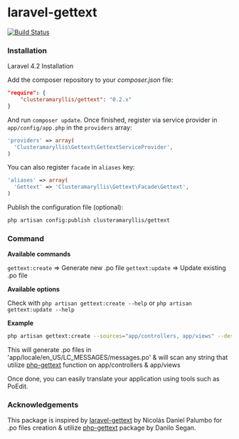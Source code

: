 # laravel-gettext

[![Build Status](https://travis-ci.org/clusteramaryllis/laravel-gettext.svg?branch=master)](https://travis-ci.org/clusteramaryllis/laravel-gettext)

### Installation

Laravel 4.2 Installation

Add the composer repository to your *composer.json* file:

```json
"require": {
    "clusteramaryllis/gettext": "0.2.x"
}
```

And run `composer update`. Once finished, register via service provider in `app/config/app.php` in the `providers` array:

```php
'providers' => array(
  'Clusteramaryllis\Gettext\GettextServiceProvider',
)
```

You can also register `facade` in `aliases` key:
```php
'aliases' => array(
  'Gettext' => 'Clusteramaryllis\Gettext\Facade\Gettext',
)
```

Publish the configuration file (optional):

```bash
php artisan config:publish clusteramaryllis/gettext
```

### Command

**Available commands**

`gettext:create` => Generate new .po file
`gettext:update` => Update existing .po file

**Available options**

Check with `php artisan gettext:create --help` or `php artisan gettext:update --help`

**Example**

```bash
php artisan gettext:create --sources="app/controllers, app/views" --destination="app/locale" --locale="en_US" 
```

This will generate .po files in 'app/locale/en_US/LC_MESSAGES/messages.po' & will scan any string that utilize [php-gettext](http://php.net/manual/en/ref.gettext.php) function on app/controllers & app/views

Once done, you can easily translate your application using tools such as PoEdit.

### Acknowledgements

This package is inspired by [laravel-gettext](https://github.com/xinax/laravel-gettext/) by Nicolás Daniel Palumbo for .po files creation & utilize [php-gettext](https:://launchpad.net/php-gettext/) package by Danilo Segan.